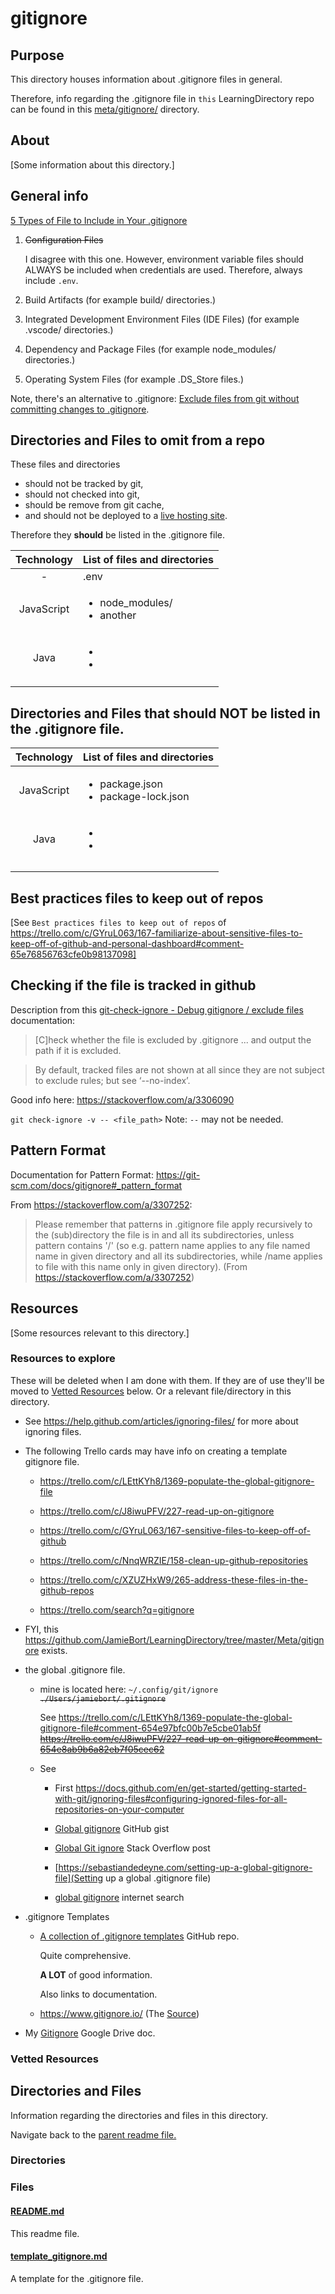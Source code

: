 # gitignore

## Purpose

This directory houses information about .gitignore files in general.

Therefore, info regarding the .gitignore file in `this` LearningDirectory repo can be found in this [meta/gitignore/](../../Meta/README.md#metagitignore) directory.

## About

[Some information about this directory.]

## General info

[5 Types of File to Include in Your .gitignore](https://www.makeuseof.com/gitignore-file-types-to-include/)

1. ~~Configuration Files~~

   I disagree with this one. However, environment variable files should ALWAYS be included when credentials are used. Therefore, always include `.env`.

2. Build Artifacts (for example build/ directories.)
3. Integrated Development Environment Files (IDE Files) (for example .vscode/ directories.)
4. Dependency and Package Files (for example node_modules/ directories.)
5. Operating System Files (for example .DS_Store files.)

Note, there's an alternative to .gitignore:
[Exclude files from git without committing changes to .gitignore](https://medium.com/@dave_lunny/exclude-files-from-git-without-committing-changes-to-gitignore-986fa712e78d).

## Directories and Files to omit from a repo

These files and directories

- should not be tracked by git,
- should not checked into git,
- should be remove from git cache, <!-- TODO: link to command or documentation for removing file/directory from git cache. -->
- and should not be deployed to a [live hosting site](../../Meta/README.md#hosting).

Therefore they **should** be listed in the .gitignore file.

| Technology | List of files and directories                   |
| :--------: | ----------------------------------------------- |
|     -      | .env                                            |
| JavaScript | <ul><li>node_modules/</li><li>another</li></ul> |
|    Java    | <ul><li></li><li></li></ul>                     |
|            |                                                 |

## Directories and Files that should NOT be listed in the .gitignore file.

| Technology | List of files and directories                            |
| :--------: | -------------------------------------------------------- |
| JavaScript | <ul><li>package.json</li><li>package-lock.json</li></ul> |
|    Java    | <ul><li></li><li></li></ul>                              |
|            |                                                          |
|            |                                                          |

## Best practices files to keep out of repos

[See `Best practices files to keep out of repos` of https://trello.com/c/GYruL063/167-familiarize-about-sensitive-files-to-keep-off-of-github-and-personal-dashboard#comment-65e76856763cfe0b98137098]

## Checking if the file is tracked in github

Description from this [git-check-ignore - Debug gitignore / exclude files](https://git-scm.com/docs/git-check-ignore) documentation:

> [C]heck whether the file is excluded by .gitignore ... and output the path if it is excluded.

> By default, tracked files are not shown at all since they are not subject to exclude rules; but see ‘--no-index’.

Good info here:
https://stackoverflow.com/a/3306090

`git check-ignore -v -- <file_path>` Note: `--` may not be needed.

## Pattern Format

Documentation for Pattern Format:
https://git-scm.com/docs/gitignore#_pattern_format

From https://stackoverflow.com/a/3307252:

> Please remember that patterns in .gitignore file apply recursively to the (sub)directory the file is in and all its subdirectories, unless pattern contains '/' (so e.g. pattern name applies to any file named name in given directory and all its subdirectories, while /name applies to file with this name only in given directory). (From https://stackoverflow.com/a/3307252)

## Resources

[Some resources relevant to this directory.]

### Resources to explore

These will be deleted when I am done with them. If they are of use they'll be moved to [Vetted Resources](#vetted-resources) below. Or a relevant file/directory in this directory.

- See https://help.github.com/articles/ignoring-files/ for more about ignoring files.

- The following Trello cards may have info on creating a template gitignore file.

  - https://trello.com/c/LEttKYh8/1369-populate-the-global-gitignore-file

  - https://trello.com/c/J8iwuPFV/227-read-up-on-gitignore

  - https://trello.com/c/GYruL063/167-sensitive-files-to-keep-off-of-github

  - https://trello.com/c/NnqWRZIE/158-clean-up-github-repositories

  - https://trello.com/c/XZUZHxW9/265-address-these-files-in-the-github-repos

  - https://trello.com/search?q=gitignore

- FYI, this https://github.com/JamieBort/LearningDirectory/tree/master/Meta/gitignore exists.

- the global .gitignore file.

  - mine is located here: `~/.config/git/ignore` ~~`./Users/jamiebort/.gitignore`~~

    See https://trello.com/c/LEttKYh8/1369-populate-the-global-gitignore-file#comment-654e97bfc00b7e5cbe01ab5f ~~https://trello.com/c/J8iwuPFV/227-read-up-on-gitignore#comment-654e8ab9b6a82eb7f05cec62~~

  - See

    - First https://docs.github.com/en/get-started/getting-started-with-git/ignoring-files#configuring-ignored-files-for-all-repositories-on-your-computer

    - [Global gitignore](https://gist.github.com/subfuzion/db7f57fff2fb6998a16c) GitHub gist

    - [Global Git ignore](https://stackoverflow.com/questions/7335420/global-git-ignore) Stack Overflow post

    - [https://sebastiandedeyne.com/setting-up-a-global-gitignore-file](Setting up a global .gitignore file)

    - [global gitignore](https://www.google.com/search?aqs=chrome..69i57.3253j0j7&ie=UTF-8&oq=global%20gitignore&q=global%20gitignore&sourceid=chrome&utm_source=pocket_saves) internet search

- .gitignore Templates

  - [A collection of .gitignore templates](https://github.com/github/gitignore) GitHub repo.

    Quite comprehensive.

    **A LOT** of good information.

    Also links to documentation.

  - https://www.gitignore.io/ (The [Source](https://stackoverflow.com/a/60221045/8210460))

- My [Gitignore](https://docs.google.com/document/d/1jjaClZ6chwkRsA4jQJf6zIMMsiOrYBqi6bvuSSJ3NaU/edit#heading=h.5tr8sqn1eyz0) Google Drive doc.

### Vetted Resources

## Directories and Files

Information regarding the directories and files in this directory.

Navigate back to the [parent readme file.](../README.md)

### Directories

### Files

#### [README.md](./README.md)

This readme file.

#### [template_gitignore.md](./template_gitignore.md)

A template for the .gitignore file.
